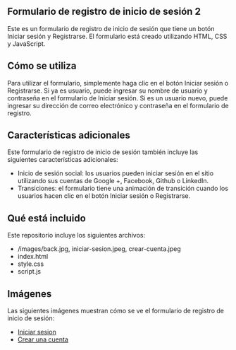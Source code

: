 ## Formulario de registro de inicio de sesión 2

Este es un formulario de registro de inicio de sesión que tiene un botón Iniciar sesión y Registrarse. El formulario está creado utilizando HTML, CSS y JavaScript.

## Cómo se utiliza

Para utilizar el formulario, simplemente haga clic en el botón Iniciar sesión o Registrarse. Si ya es usuario, puede ingresar su nombre de usuario y contraseña en el formulario de Iniciar sesión. Si es un usuario nuevo, puede ingresar su dirección de correo electrónico y contraseña en el formulario de registro.

## Características adicionales

Este formulario de registro de inicio de sesión también incluye las siguientes características adicionales:

- Inicio de sesión social: los usuarios pueden iniciar sesión en el sitio utilizando sus cuentas de Google +, Facebook, Github o LinkedIn.
- Transiciones: el formulario tiene una animación de transición cuando los usuarios hacen clic en el botón Iniciar sesión o Registrarse.

## Qué está incluido

Este repositorio incluye los siguientes archivos:

- /images/back.jpg, iniciar-sesion.jpeg, crear-cuenta.jpeg
- index.html
- style.css
- script.js

## Imágenes

Las siguientes imágenes muestran cómo se ve el formulario de registro de inicio de sesión:

- [Iniciar sesion](/images/iniciar-sesion.jpeg)
- [Crear una cuenta](/images/crear-cuenta.jpeg)